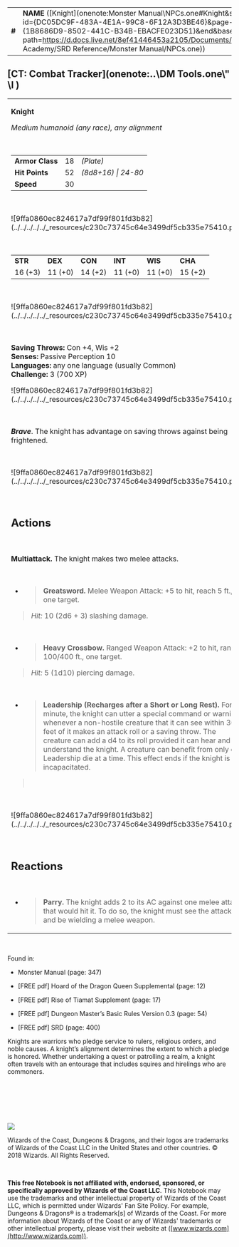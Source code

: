 
|        |                                                                                                                                                                                                                                                                                        |        |        |        |     |       |        |
|--------|----------------------------------------------------------------------------------------------------------------------------------------------------------------------------------------------------------------------------------------------------------------------------------------|--------|--------|--------|-----|-------|--------|
| **\#** | **NAME** ([Knight](onenote:Monster Manual\\NPCs.one#Knight&section-id={DC05DC9F-483A-4E1A-99C8-6F12A3D3BE46}&page-id={1B8686D9-8502-441C-B34B-EBACFE023D51}&end&base-path=https://d.docs.live.net/8ef41446453a2105/Documents/Adventure Academy/SRD Reference/Monster Manual/NPCs.one)) | **18** | **52** | **52** | \-  | Notes | 700 XP |

## [CT: Combat Tracker](onenote:..\\DM Tools.one\\" \l )

<table><tbody><tr class="odd"><td><p><strong>Knight</strong></p><p><em>Medium humanoid (any race), any alignment</em></p><p> </p><table><tbody><tr class="odd"><td><strong>Armor Class</strong></td><td>18</td><td><em>(Plate)</em></td></tr><tr class="even"><td><strong>Hit Points</strong></td><td>52</td><td><em>(8d8+16) | 24-80</em></td></tr><tr class="odd"><td><strong>Speed</strong></td><td>30</td><td> </td></tr></tbody></table><p> </p><p>![9ffa0860ec824617a7df99f801fd3b82](../../../../../_resources/c230c73745c64e3499df5cb335e75410.png)</p><p> </p><table><tbody><tr class="odd"><td><strong>STR</strong></td><td><strong>DEX</strong></td><td><strong>CON</strong></td><td><strong>INT</strong></td><td><strong>WIS</strong></td><td><strong>CHA</strong></td></tr><tr class="even"><td>16 (+3)</td><td>11 (+0)</td><td>14 (+2)</td><td>11 (+0)</td><td>11 (+0)</td><td>15 (+2)</td></tr></tbody></table><p> </p><p>![9ffa0860ec824617a7df99f801fd3b82](../../../../../_resources/c230c73745c64e3499df5cb335e75410.png)</p><p> </p><p><strong>Saving Throws:</strong> Con +4, Wis +2<br />
<strong>Senses:</strong> Passive Perception 10<br />
<strong>Languages:</strong> any one language (usually Common)<br />
<strong>Challenge:</strong> 3 (700 XP)</p><p>![9ffa0860ec824617a7df99f801fd3b82](../../../../../_resources/c230c73745c64e3499df5cb335e75410.png)</p><p> </p><p><em><strong>Brave</strong></em>. The knight has advantage on saving throws against being frightened.</p><p> </p><p>![9ffa0860ec824617a7df99f801fd3b82](../../../../../_resources/c230c73745c64e3499df5cb335e75410.png)</p><p> </p><h2 id="actions"><strong>Actions</strong></h2><p> </p><p><strong>Multiattack.</strong> The knight makes two melee attacks.</p><p> </p><ul><li><blockquote><p><strong>Greatsword.</strong> Melee Weapon Attack: +5 to hit, reach 5 ft., one target.</p></blockquote></li></ul><blockquote><p><em>Hit:</em> 10 (2d6 + 3) slashing damage.</p></blockquote><p> </p><ul><li><blockquote><p><strong>Heavy Crossbow.</strong> Ranged Weapon Attack: +2 to hit, range 100/400 ft., one target.</p></blockquote></li></ul><blockquote><p><em>Hit:</em> 5 (1d10) piercing damage.</p></blockquote><p> </p><ul><li><blockquote><p><strong>Leadership (Recharges after a Short or Long Rest).</strong> For 1 minute, the knight can utter a special command or warning whenever a non-hostile creature that it can see within 30 feet of it makes an attack roll or a saving throw. The creature can add a d4 to its roll provided it can hear and understand the knight. A creature can benefit from only one Leadership die at a time. This effect ends if the knight is incapacitated.</p></blockquote></li></ul><blockquote><p> </p></blockquote><p> </p><p>![9ffa0860ec824617a7df99f801fd3b82](../../../../../_resources/c230c73745c64e3499df5cb335e75410.png)</p><p> </p><h2 id="reactions">Reactions</h2><p> </p><ul><li><blockquote><p><strong>Parry.</strong> The knight adds 2 to its AC against one melee attack that would hit it. To do so, the knight must see the attacker and be wielding a melee weapon.</p></blockquote></li></ul></td></tr></tbody></table>

 

Found in:

-   Monster Manual (page: 347)

-   \[FREE pdf\] Hoard of the Dragon Queen Supplemental (page: 12)

-   \[FREE pdf\] Rise of Tiamat Supplement (page: 17)

-   \[FREE pdf\] Dungeon Master’s Basic Rules Version 0.3 (page: 54)

-   \[FREE pdf\] SRD (page: 400)

Knights are warriors who pledge service to rulers, religious orders, and noble causes. A knight’s alignment determines the extent to which a pledge is honored. Whether undertaking a quest or patrolling a realm, a knight often travels with an entourage that includes squires and hirelings who are commoners.

 

 

 

![](tmp\media\image2.png)

Wizards of the Coast, Dungeons & Dragons, and their logos are trademarks of Wizards of the Coast LLC in the United States and other countries. © 2018 Wizards. All Rights Reserved.

 

**This free Notebook is not affiliated with, endorsed, sponsored, or specifically approved by Wizards of the Coast LLC**. This Notebook may use the trademarks and other intellectual property of Wizards of the Coast LLC, which is permitted under Wizards' Fan Site Policy. For example, Dungeons & Dragons® is a trademark\[s\] of Wizards of the Coast. For more information about Wizards of the Coast or any of Wizards' trademarks or other intellectual property, please visit their website at ([www.wizards.com](http://www.wizards.com)).
